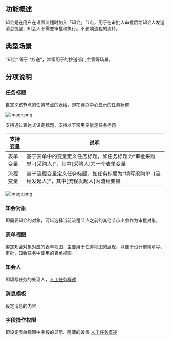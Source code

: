 ## 功能概述

知会是在用户在设置流程时加入「知会」节点，用于在审批人审批后给知会人发送消息提醒，知会人不需要审批和执行。不影响流程的流转。

## 典型场景

”知会“ 等于 ”抄送“，常常用于的抄送部门主管等场景。

## 分项说明

### 任务标题

自定义该节点的任务节点的表给，即在待办中心显示的任务标题

![image.png](/img/BPM引擎/流程设计/节点描述/活动节点/人工节点/知会节点/image_55d229e.png)

支持通过表达式设定标题，支持以下常用变量定任务标题

| 支持变量 | 说明 |
| --- | --- |
| 表单变量 | 基于表单中的变量定义任务标题，如任务标题为“审批采购单-[采购人]”，其中[采购人]为一个表单变量  |
| 流程变量 | 基于流程变量定义任务标题，如任务标题为“填写采购单-[流程发起人]”，其中[流程发起人]为流程变量 |
![image.png](/img/BPM引擎/流程设计/节点描述/活动节点/人工节点/知会节点/image_a235ca9.png)

### 知会对象

即需要知会的对象，可以选择当前流程节点之前的其他节点出参作为审批对象。

### 表单视图

绑定知会对象对应的表单视图，主要用于任务视图的展现，以便于设计前端填写、审批、知会任务中使用的表单视图。

### 知会人

即填写任务的处理人，[人工任务概述](ISUDA/BPM引擎/流程设计/节点描述/活动节点/人工节点/人工任务概述.md)


### 消息模板

设定消息的内容

### 字段操作权限

即设定表单视图中字段的显示、隐藏的设置 [人工任务概述](ISUDA/BPM引擎/流程设计/节点描述/活动节点/人工节点/人工任务概述.md)







